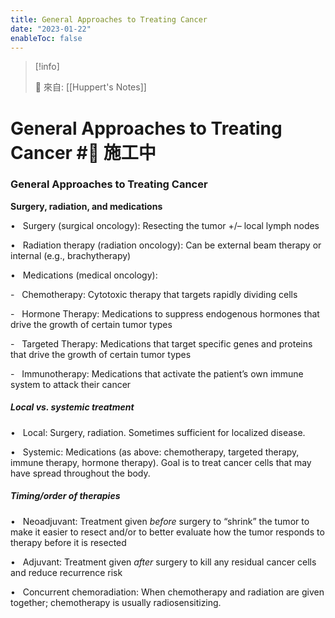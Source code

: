 ```yaml
---
title: General Approaches to Treating Cancer
date: "2023-01-22"
enableToc: false
---
```


> [!info]
>
> 🌱 來自: [[Huppert's Notes]]

# General Approaches to Treating Cancer #🚧 施工中

### General Approaches to Treating Cancer

**Surgery, radiation, and medications**

•   Surgery (surgical oncology): Resecting the tumor \+/– local lymph nodes

•   Radiation therapy (radiation oncology): Can be external beam therapy or internal (e.g., brachytherapy)

•   Medications (medical oncology):

-   Chemotherapy: Cytotoxic therapy that targets rapidly dividing cells

-   Hormone Therapy: Medications to suppress endogenous hormones that drive the growth of certain tumor types

-   Targeted Therapy: Medications that target specific genes and proteins that drive the growth of certain tumor types

-   Immunotherapy: Medications that activate the patient’s own immune system to attack their cancer

##### Local vs. systemic treatment

•   Local: Surgery, radiation. Sometimes sufficient for localized disease.

•   Systemic: Medications (as above: chemotherapy, targeted therapy, immune therapy, hormone therapy). Goal is to treat cancer cells that may have spread throughout the body.

##### Timing/order of therapies

•   Neoadjuvant: Treatment given *before* surgery to “shrink” the tumor to make it easier to resect and/or to better evaluate how the tumor responds to therapy before it is resected

•   Adjuvant: Treatment given *after* surgery to kill any residual cancer cells and reduce recurrence risk

•   Concurrent chemoradiation: When chemotherapy and radiation are given together; chemotherapy is usually radiosensitizing.

